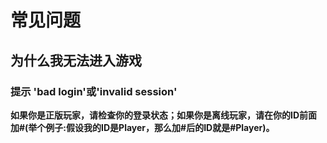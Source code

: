 # 常见问题
## 为什么我无法进入游戏
### 提示 'bad login'或'invalid session'
**如果你是正版玩家，请检查你的登录状态；如果你是离线玩家，请在你的ID前面加#(举个例子:假设我的ID是Player，那么加#后的ID就是#Player)。**